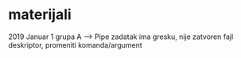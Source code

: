# materijali


2019 Januar 1 grupa A --> Pipe zadatak ima gresku, nije zatvoren fajl deskriptor, promeniti komanda/argument 
